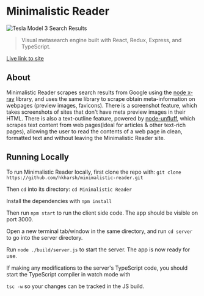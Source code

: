 # Minimalistic Reader

![Tesla Model 3 Search Results](https://i.imgur.com/W4DRwiS.png)

>Visual metasearch engine built with React, Redux, Express, and TypeScript.

[Live link to site](www.google.com)

## About
Minimalistic Reader scrapes search results from Google using the [node x-ray](https://github.com/matthewmueller/x-ray) library, and uses the same library to scrape obtain meta-information on webpages (preview images, favicons). There is a screenshot feature, which takes screenshots of sites that don't have meta preview images in their HTML. There is also a text-outline feature, powered by [node-unfluff](https://github.com/ageitgey/node-unfluff), which scrapes text content from web pages(ideal for articles & other text-rich pages), allowing the user to read the contents of a web page in clean, formatted text and without leaving the Minimalistic Reader site.

## Running Locally
To run Minimalistic Reader locally, first clone the repo with: `git clone https://github.com/hkharsh/minimalistic-reader.git`


Then `cd` into its directory:  `cd Minimalistic Reader`

Install the dependencies with `npm install`

Then run `npm start` to run the client side code. The app should be visible on port 3000.

Open a new terminal tab/window in the same directory, and run `cd server` to go into the server directory.

Run `node ./build/server.js` to start the server. The app is now ready for use.

If making any modifications to the server's TypeScript code, you should start the TypeScript compiler in watch mode with

 `tsc -w` so your changes can be tracked in the JS build.



